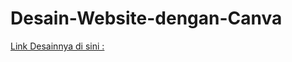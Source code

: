 # Desain-Website-dengan-Canva

[Link Desainnya di sini :](https://www.canva.com/design/DAFwE-iAaLQ/jv3BqrF1yg5ctGmmvKu6fQ/view?utm_content=DAFwE-iAaLQ&utm_campaign=designshare&utm_medium=link&utm_source=editor#1)
